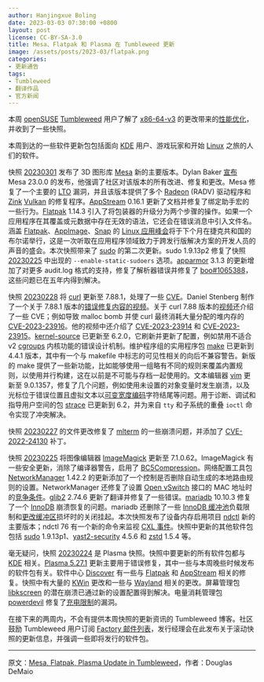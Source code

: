```yaml
---
author: Hanjingxue Boling
date: 2023-03-03 07:30:00 +0800
layout: post
license: CC-BY-SA-3.0
title: Mesa、Flatpak 和 Plasma 在 Tumbleweed 更新
image: /assets/posts/2023-03/flatpak.png
categories:
- 更新通告
tags:
- Tumbleweed
- 翻译作品
- 官方新闻
---
```


本周 [openSUSE](https://get.opensuse.org/) [Tumbleweed](https://get.opensuse.org/tumbleweed/) 用户了解了 [x86-64-v3](https://en.wikipedia.org/wiki/X86-64) 的更改带来的[性能优化](https://suse.org.cn/%E6%9B%B4%E6%96%B0%E9%80%9A%E5%91%8A/2023/03/01/openSUSE-Tumbleweed-%E8%8E%B7%E5%BE%97%E5%8F%AF%E9%80%89%E7%9A%84-x86-64-v3-%E4%BC%98%E5%8C%96.html)，并收到了一些快照。

本周到达的一些软件更新包包括面向 [KDE](https://kde.org/) 用户、游戏玩家和开始 [Linux](https://www.kernel.org/) 之旅的人们的软件。

快照 [20230301](https://lists.opensuse.org/archives/list/factory@lists.opensuse.org/thread/UTS5KSB3AFIZ5DEWLL5OBZCC22O4UTXT/) 发布了 3D 图形库 [Mesa](https://www.mesa3d.org/) 新的主要版本。Dylan Baker [宣布](https://lists.freedesktop.org/archives/mesa-dev/2023-February/225930.html) Mesa 23.0.0 的发布，他强调了社区对该版本的所有改进、修复和更改。Mesa 修复了一个主要的 [LTO](https://gcc.gnu.org/wiki/LinkTimeOptimization) 漏洞，并且该版本提供了多个 [Radeon](https://www.amd.com/en/graphics/radeon-rx-graphics) (RADV) 驱动程序和 [Zink](https://docs.mesa3d.org/drivers/zink.html) [Vulkan](https://www.vulkan.org/) 的修复程序。[AppStream](https://www.freedesktop.org/wiki/Distributions/AppStream/) 0.16.1 更新了文档并修复了绑定助手宏的一些行为。[Flatpak](https://flatpak.org/) 1.14.3 引入了将包装器的升级分为两个步骤的操作。如果一个应用程序在其覆盖或元数据中存在无效的语法，它还会在错误消息中引入文件名。涵盖 [Flatpak](https://flatpak.org/)、[AppImage](https://appimage.org/)、[Snap](https://snapcraft.io/) 的 [Linux 应用峰会](https://linuxappsummit.org/)将于下个月在捷克共和国的布尔诺举行，这是一次听取在应用程序领域致力于跨发行版解决方案的开发人员的声音的盛会。本次快照带来了 [sudo](https://www.sudo.ws/) 的第二次更新。sudo 1.9.13p2 修复了快照 [20230225](hhttps://lists.opensuse.org/archives/list/factory@lists.opensuse.org/thread/V4M4FZV525CVEKQFYSBNOR7HTYFJ3VXA/) 中出现的 `--enable-static-sudoers` 选项。[apparmor](https://apparmor.net/) 3.1.3 的更新增加了对更多 audit.log 格式的支持，修复了解析器错误并修复了 [boo#1065388](https://bugzilla.opensuse.org/show_bug.cgi?id=1065388)，这些问题已在五年内得到解决。

快照 [20230228](https://lists.opensuse.org/archives/list/factory@lists.opensuse.org/thread/CBM3EDLN2BU7ENY7VWC54S42EO6SOHPW/) 将 [curl](https://curl.se/) 更新至 7.88.1，处理了一些 [CVE](https://en.wikipedia.org/wiki/Common_Vulnerabilities_and_Exposures)。Daniel Stenberg 制作了一个关于 7.88.1 版本的[错误修复内容的视频](https://youtu.be/COhD51bgjPY)。关于 curl 7.88 版本的[视频](https://youtu.be/9zff4hWOxPE)还介绍了一些 CVE；例如导致 malloc bomb 并使 curl 最终消耗大量分配的堆内存的 [CVE-2023-23916](https://curl.se/docs/CVE-2023-23916.html)。他的视频中还介绍了 [CVE-2023-23914](https://curl.se/docs/CVE-2023-23914.html) 和 [CVE-2023-23915](https://curl.se/docs/CVE-2023-23915.html)。[kernel-source](https://www.kernel.org/) 已更新至 6.2.0，它刷新并更新了配置，例如禁用不适合 v2 [cgroups](https://en.wikipedia.org/wiki/Cgroups) 内核功能的错误设计机制。维护程序组的实用程序包 [make](https://www.gnu.org/software/make/) 已更新到 4.4.1 版本，其中有一个与 makefile 中标志的可见性相关的向后不兼容警告。新版的 make 提供了一些新功能，比如能够使用一组略有不同的规则来覆盖内置规则，以使用并行构建，这在以前是不可能与存档一起使用的。文本编辑器 [vim](https://www.vim.org/) 更新至 9.0.1357，修复了几个问题，例如使用未设置的对象变量时发生崩溃，以及光标位于错误位置且虚拟文本以[可变宽度编码](https://en.wikipedia.org/wiki/Variable-width_encoding)字符结尾等问题。用于诊断、调试和指导用户空间的包 [strace](https://strace.io/) 已更新到 6.2，并为来自 `tty` 和子系统的重叠 `ioctl` 命令实现了冲突解决。

快照 [20230227](https://lists.opensuse.org/archives/list/factory@lists.opensuse.org/thread/PDKLJOX7IKDFVZ6BCSKW4WV3SNJWVNN4/) 的文件更改修复了 [mlterm](https://github.com/arakiken/mlterm) 的一些崩溃问题，并添加了 [CVE-2022-24130](https://www.suse.com/security/cve/CVE-2022-24130.html) 补丁。

快照 [20230225](https://lists.opensuse.org/archives/list/factory@lists.opensuse.org/thread/V4M4FZV525CVEKQFYSBNOR7HTYFJ3VXA/) 将图像编辑器 [ImageMagick](https://imagemagick.org/index.php) 更新至 7.1.0.62。ImageMagick 有一些安全更新，消除了编译器警告，启用了 [BC5Compression](https://github.com/ImageMagick/ImageMagick/commit/6ef17a6e9539bf66cdf73788e127348878547682)。网络配置工具包 [NetworkManager](https://networkmanager.dev/) 1.42.2 的更新添加了一个控制是否删除自动生成的本地路由规则的设置。NetworkManager 还修复了设置 [Open vSwitch](https://www.openvswitch.org/) 接口的 MAC 地址时的[竞争条件](https://en.wikipedia.org/wiki/Race_condition)。[glib2](https://wiki.gnome.org/Projects/GLib) 2.74.6 更新了翻译并修复了一些错误。[mariadb](https://mariadb.org/) 10.10.3 修复了一个 [InnoDB](https://dev.mysql.com/doc/refman/8.0/en/innodb-storage-engine.html) 崩溃恢复的问题。mariadb 还删除了一些 [InnoDB 缓冲池](https://mariadb.com/kb/en/innodb-buffer-pool/)负载限制和[更改缓冲区](https://dev.mysql.com/doc/refman/5.7/en/innodb-change-buffer.html)损坏时的关闭挂起。本次快照发布了设备内存启用项目 [ndctl](https://github.com/pmem/ndctl) 新的主要版本；ndctl 76 有一个新的命令来监视 [CXL 事件](https://github.com/pmem/ndctl/tree/main/cxl)。快照中更新的其他软件包包括 [sudo](https://www.sudo.ws/) 1.9.13p1、[yast2-security](https://github.com/yast/yast-security) 4.5.6 和 [zstd](https://facebook.github.io/zstd/) 1.5.4 等。

毫无疑问，快照 [20230224](https://lists.opensuse.org/archives/list/factory@lists.opensuse.org/thread/BWJIY6VU5VI5GWIJHZHBTHKFOGIYRPGB/) 是 Plasma 快照。快照中要更新的所有软件包都与 [KDE](https://kde.org/) 相关。[Plasma 5.27.1](https://kde.org/announcements/plasma/5/5.27.1/) 更新主要用于错误修复，其中一些与本周晚些时候发布的软件包有关。软件中心 [Discover](https://invent.kde.org/plasma/discover) 有一些与 [Flatpak](https://flatpak.org/) 和 [AppStream](https://www.freedesktop.org/wiki/Distributions/AppStream/) 相关的修复。快照中有大量的 [KWin](https://userbase.kde.org/KWin) 更改和一些与 [Wayland](https://wayland.freedesktop.org/) 相关的更改。屏幕管理包 [libkscreen](https://invent.kde.org/plasma/libkscreen) 的潜在崩溃已通过新的设置配置得到解决。电量消耗管理包 [powerdevil](https://invent.kde.org/plasma/powerdevil) 修复了[充电限制](https://invent.kde.org/plasma/powerdevil/-/commit/eed8ef2f06f29b1c8983b3af950349b7d603bb7f)的漏洞。

在接下来的两周内，不会有提供本周快照的更新资讯的 Tumbleweed 博客。社区鼓励 Tumbleweed 用户订阅 [Factory 邮件列表](https://lists.opensuse.org/archives/list/factory@lists.opensuse.org/)，发行经理会在此发布关于滚动快照的更新信息，并强调一些即将发行的软件包。

------

原文：[Mesa, Flatpak, Plasma Update in Tumbleweed](https://news.opensuse.org/2023/03/03/mesa-flatpak-plasma-up-in-tw/)，作者：Douglas DeMaio